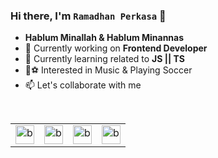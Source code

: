 ### Hi there, I'm `Ramadhan Perkasa` 👋
<ul>
  <li><b>Hablum Minallah & Hablum Minannas</b></li>
  <li>🔭 Currently working on <b>Frontend Developer</b></li>
  <li>🌱 Currently learning related to <b>JS || TS</b></li>
  <li>🎸⚽ Interested in Music & Playing Soccer</li>
  <li>📫 Let's collaborate with me</li>
</ul>


<br />

<table>
  <tr>
    <td valign="center"><img src="https://www.datocms-assets.com/75941/1657707878-nextjs_logo.png" alt="base-type" width="30" /></td>
    <td valign="center"><img src="https://upload.wikimedia.org/wikipedia/commons/thumb/a/a7/React-icon.svg/1200px-React-icon.svg.png" alt="base-type" width="30" /></td>
    <td valign="center"><img src="https://upload.wikimedia.org/wikipedia/commons/thumb/4/4c/Typescript_logo_2020.svg/1200px-Typescript_logo_2020.svg.png" alt="base-type" width="30" /></td>
    <td valign="center"><img src="https://upload.wikimedia.org/wikipedia/commons/thumb/d/d5/Tailwind_CSS_Logo.svg/1200px-Tailwind_CSS_Logo.svg.png" alt="base-type" width="30" /></td>
  </tr>
</table>




